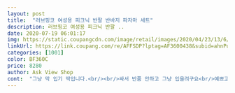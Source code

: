 ```yaml
---
layout: post 
title:  "러브핑코 여성용 피크닉 반팔 반바지 파자마 세트" 
description: 러브핑코 여성용 피크닉 반팔 ..
date: 2020-07-19 06:01:17 
img: https://static.coupangcdn.com/image/retail/images/2020/04/23/13/6/5c51e0c5-7831-410f-b59d-7ac18f76466a.jpg 
linkUrl: https://link.coupang.com/re/AFFSDP?lptag=AF3600438&subid=ahnPublicAsk&pageKey=1435109284&itemId=2477548754&vendorItemId=70568480194&traceid=V0-113-5354c98c7bc7df33 
categories: [1001] 
color: BF360C 
price: 8280 
author: Ask View Shop 
cont:  "그냥 막 입기 딱입니다.<br/><br/>싸서 반품 안하고 그냥 입을려구요<br/>예쁘고 시원한데 생각보다 사이즈가 작아요 특히 하의가 막 그렇게 헐렁하진 않아요ㅠ<br/>저랑 사이즈 비슷한 분들은 고려해서 사세요^^<br/>평소 55<br/> -66(하체통통) 사이즈 입어요!<br/>" 
---
```

